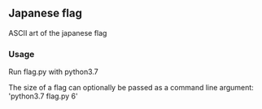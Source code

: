 ## Japanese flag
ASCII art of the japanese flag

###  Usage
Run flag.py with python3.7

The size of a flag can optionally be passed as a command line argument: 'python3.7 flag.py 6'
